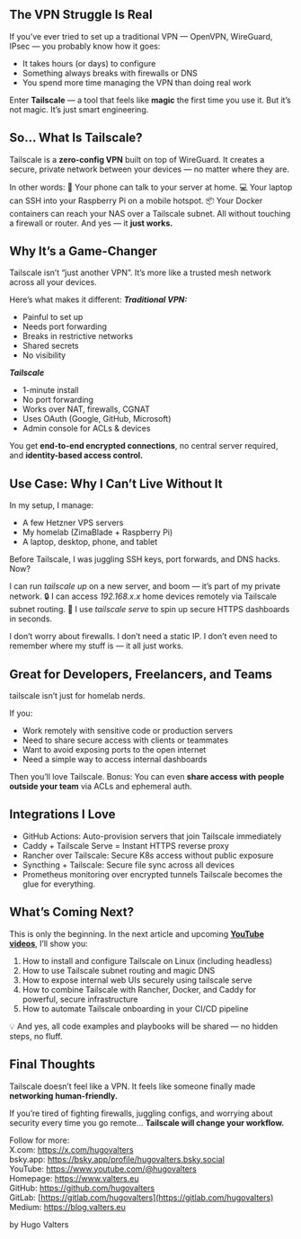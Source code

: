 ## The VPN Struggle Is Real
If you’ve ever tried to set up a traditional VPN — OpenVPN, WireGuard, IPsec — you probably know how it goes:
* It takes hours (or days) to configure
* Something always breaks with firewalls or DNS
* You spend more time managing the VPN than doing real work

Enter **Tailscale** — a tool that feels like **magic** the first time you use it.
But it’s not magic. It’s just smart engineering.

## So… What Is Tailscale?
Tailscale is a **zero-config VPN** built on top of WireGuard.
It creates a secure, private network between your devices — no matter where they are.

In other words:
📱 Your phone can talk to your server at home.
💻 Your laptop can SSH into your Raspberry Pi on a mobile hotspot.
📦 Your Docker containers can reach your NAS over a Tailscale subnet.
All without touching a firewall or router.
And yes — it **just works.**

## Why It’s a Game-Changer
Tailscale isn’t “just another VPN”. It’s more like a trusted mesh network across all your devices.

Here’s what makes it different:
_**Traditional VPN:**_
* Painful to set up
* Needs port forwarding
* Breaks in restrictive networks
* Shared secrets
* No visibility

**_Tailscale_**
* 1-minute install
* No port forwarding
* Works over NAT, firewalls, CGNAT
* Uses OAuth (Google, GitHub, Microsoft)
* Admin console for ACLs & devices

You get **end-to-end encrypted connections**, no central server required, and **identity-based access control.**

## Use Case: Why I Can’t Live Without It
In my setup, I manage:
* A few Hetzner VPS servers
* My homelab (ZimaBlade + Raspberry Pi)
* A laptop, desktop, phone, and tablet

Before Tailscale, I was juggling SSH keys, port forwards, and DNS hacks. Now?

I can run _tailscale up_ on a new server, and boom — it’s part of my private network.
🔒 I can access _192.168.x.x_ home devices remotely via Tailscale subnet routing.
🔎 I use _tailscale serve_ to spin up secure HTTPS dashboards in seconds.

I don’t worry about firewalls. I don’t need a static IP.
I don’t even need to remember where my stuff is — it all just works.

## Great for Developers, Freelancers, and Teams
tailscale isn’t just for homelab nerds.

If you:
* Work remotely with sensitive code or production servers
* Need to share secure access with clients or teammates
* Want to avoid exposing ports to the open internet
* Need a simple way to access internal dashboards

Then you’ll love Tailscale.
Bonus: You can even **share access with people outside your team** via ACLs and ephemeral auth.

## Integrations I Love
* GitHub Actions: Auto-provision servers that join Tailscale immediately
* Caddy + Tailscale Serve = Instant HTTPS reverse proxy
* Rancher over Tailscale: Secure K8s access without public exposure
* Syncthing + Tailscale: Secure file sync across all devices
* Prometheus monitoring over encrypted tunnels
Tailscale becomes the glue for everything.

## What’s Coming Next?
This is only the beginning.
In the next article and upcoming **[YouTube videos](https://www.youtube.com/@hugovalters)**, I’ll show you:
1. How to install and configure Tailscale on Linux (including headless)
2. How to use Tailscale subnet routing and magic DNS
3. How to expose internal web UIs securely using tailscale serve
4. How to combine Tailscale with Rancher, Docker, and Caddy for powerful, secure infrastructure
5. How to automate Tailscale onboarding in your CI/CD pipeline

💡 And yes, all code examples and playbooks will be shared — no hidden steps, no fluff.

## Final Thoughts
Tailscale doesn’t feel like a VPN.
It feels like someone finally made **networking human-friendly.**

If you’re tired of fighting firewalls, juggling configs, and worrying about security every time you go remote…
**Tailscale will change your workflow.**


Follow for more:<br>
X.com: https://x.com/hugovalters<br>
bsky.app: https://bsky.app/profile/hugovalters.bsky.social<br>
YouTube: https://www.youtube.com/@hugovalters<br>
Homepage: https://www.valters.eu<br>
GitHub: https://github.com/hugovalters<br>
GitLab: [https://gitlab.com/hugovalters](https://gitlab.com/hugovalters)<br>
Medium: https://blog.valters.eu

by Hugo Valters
